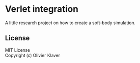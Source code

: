 Verlet integration
==================

A little research project on how to create a soft-body simulation.


## License

MIT License  
Copyright (c) Olivier Klaver